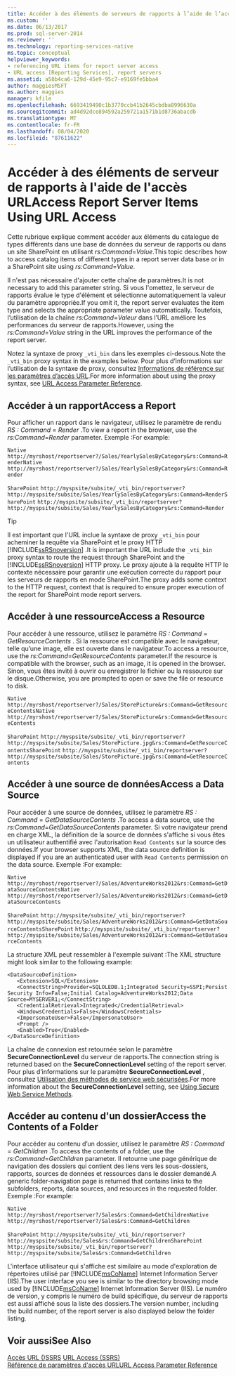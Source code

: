 ```yaml
---
title: Accéder à des éléments de serveurs de rapports à l’aide de l’accès URL | Microsoft Docs
ms.custom: ''
ms.date: 06/13/2017
ms.prod: sql-server-2014
ms.reviewer: ''
ms.technology: reporting-services-native
ms.topic: conceptual
helpviewer_keywords:
- referencing URL items for report server access
- URL access [Reporting Services], report servers
ms.assetid: a58b4ca6-129d-45e9-95c7-e9169fe5bba4
author: maggiesMSFT
ms.author: maggies
manager: kfile
ms.openlocfilehash: 6693419490c1b3770ccb41b2645cbdba8996630a
ms.sourcegitcommit: ad4d92dce894592a259721a1571b1d8736abacdb
ms.translationtype: MT
ms.contentlocale: fr-FR
ms.lasthandoff: 08/04/2020
ms.locfileid: "87611622"
---
```

# <a name="access-report-server-items-using-url-access"></a><span data-ttu-id="13842-102">Accéder à des éléments de serveur de rapports à l'aide de l'accès URL</span><span class="sxs-lookup"><span data-stu-id="13842-102">Access Report Server Items Using URL Access</span></span>
  <span data-ttu-id="13842-103">Cette rubrique explique comment accéder aux éléments du catalogue de types différents dans une base de données du serveur de rapports ou dans un site SharePoint en utilisant *rs:Command*=*Value*.</span><span class="sxs-lookup"><span data-stu-id="13842-103">This topic describes how to access catalog items of different types in a report server data base or in a SharePoint site using *rs:Command*=*Value*.</span></span>  
  
 <span data-ttu-id="13842-104">Il n'est pas nécessaire d'ajouter cette chaîne de paramètres.</span><span class="sxs-lookup"><span data-stu-id="13842-104">It is not necessary to add this parameter string.</span></span> <span data-ttu-id="13842-105">Si vous l'omettez, le serveur de rapports évalue le type d'élément et sélectionne automatiquement la valeur du paramètre appropriée.</span><span class="sxs-lookup"><span data-stu-id="13842-105">If you omit it, the report server evaluates the item type and selects the appropriate parameter value automatically.</span></span> <span data-ttu-id="13842-106">Toutefois, l’utilisation de la chaîne *rs:Command*=*Valeur* dans l’URL améliore les performances du serveur de rapports.</span><span class="sxs-lookup"><span data-stu-id="13842-106">However, using the *rs:Command*=*Value* string in the URL improves the performance of the report server.</span></span>  
  
 <span data-ttu-id="13842-107">Notez la syntaxe de proxy `_vti_bin` dans les exemples ci-dessous.</span><span class="sxs-lookup"><span data-stu-id="13842-107">Note the `_vti_bin` proxy syntax in the examples below.</span></span> <span data-ttu-id="13842-108">Pour plus d’informations sur l’utilisation de la syntaxe de proxy, consultez [Informations de référence sur les paramètres d’accès URL](url-access-parameter-reference.md).</span><span class="sxs-lookup"><span data-stu-id="13842-108">For more information about using the proxy syntax, see [URL Access Parameter Reference](url-access-parameter-reference.md).</span></span>  
  
## <a name="access-a-report"></a><span data-ttu-id="13842-109">Accéder à un rapport</span><span class="sxs-lookup"><span data-stu-id="13842-109">Access a Report</span></span>  
 <span data-ttu-id="13842-110">Pour afficher un rapport dans le navigateur, utilisez le paramètre de rendu *RS : Command* = *Render* .</span><span class="sxs-lookup"><span data-stu-id="13842-110">To view a report in the browser, use the *rs:Command*=*Render* parameter.</span></span> <span data-ttu-id="13842-111">Exemple :</span><span class="sxs-lookup"><span data-stu-id="13842-111">For example:</span></span>  
  
 <span data-ttu-id="13842-112">`Native` `http://myrshost/reportserver?/Sales/YearlySalesByCategory&rs:Command=Render`</span><span class="sxs-lookup"><span data-stu-id="13842-112">`Native` `http://myrshost/reportserver?/Sales/YearlySalesByCategory&rs:Command=Render`</span></span>  
  
 <span data-ttu-id="13842-113">`SharePoint` `http://myspsite/subsite/_vti_bin/reportserver?http://myspsite/subsite/Sales/YearlySalesByCategory&rs:Command=Render`</span><span class="sxs-lookup"><span data-stu-id="13842-113">`SharePoint` `http://myspsite/subsite/_vti_bin/reportserver?http://myspsite/subsite/Sales/YearlySalesByCategory&rs:Command=Render`</span></span>  
  
> [!TIP]  
>  <span data-ttu-id="13842-114">Il est important que l'URL inclue la syntaxe de proxy `_vti_bin` pour acheminer la requête via SharePoint et le proxy HTTP [!INCLUDE[ssRSnoversion](../includes/ssrsnoversion-md.md)] .</span><span class="sxs-lookup"><span data-stu-id="13842-114">It is important the URL include the `_vti_bin` proxy syntax to route the request through SharePoint and the [!INCLUDE[ssRSnoversion](../includes/ssrsnoversion-md.md)] HTTP proxy.</span></span> <span data-ttu-id="13842-115">Le proxy ajoute à la requête HTTP le contexte nécessaire pour garantir une exécution correcte du rapport pour les serveurs de rapports en mode SharePoint.</span><span class="sxs-lookup"><span data-stu-id="13842-115">The proxy adds some context to the HTTP request, context that is required to ensure proper execution of the report for SharePoint mode report servers.</span></span>  
  
## <a name="access-a-resource"></a><span data-ttu-id="13842-116">Accéder à une ressource</span><span class="sxs-lookup"><span data-stu-id="13842-116">Access a Resource</span></span>  
 <span data-ttu-id="13842-117">Pour accéder à une ressource, utilisez le paramètre *RS : Command* = *GetResourceContents* . Si la ressource est compatible avec le navigateur, telle qu’une image, elle est ouverte dans le navigateur.</span><span class="sxs-lookup"><span data-stu-id="13842-117">To access a resource, use the *rs:Command*=*GetResourceContents* parameter.If the resource is compatible with the browser, such as an image, it is opened in the browser.</span></span> <span data-ttu-id="13842-118">Sinon, vous êtes invité à ouvrir ou enregistrer le fichier ou la ressource sur le disque.</span><span class="sxs-lookup"><span data-stu-id="13842-118">Otherwise, you are prompted to open or save the file or resource to disk.</span></span>  
  
 <span data-ttu-id="13842-119">`Native` `http://myrshost/reportserver?/Sales/StorePicture&rs:Command=GetResourceContents`</span><span class="sxs-lookup"><span data-stu-id="13842-119">`Native` `http://myrshost/reportserver?/Sales/StorePicture&rs:Command=GetResourceContents`</span></span>  
  
 <span data-ttu-id="13842-120">`SharePoint` `http://myspsite/subsite/_vti_bin/reportserver?http://myspsite/subsite/Sales/StorePicture.jpg&rs:Command=GetResourceContents`</span><span class="sxs-lookup"><span data-stu-id="13842-120">`SharePoint` `http://myspsite/subsite/_vti_bin/reportserver?http://myspsite/subsite/Sales/StorePicture.jpg&rs:Command=GetResourceContents`</span></span>  
  
## <a name="access-a-data-source"></a><span data-ttu-id="13842-121">Accéder à une source de données</span><span class="sxs-lookup"><span data-stu-id="13842-121">Access a Data Source</span></span>  
 <span data-ttu-id="13842-122">Pour accéder à une source de données, utilisez le paramètre *RS : Command* = *GetDataSourceContents* .</span><span class="sxs-lookup"><span data-stu-id="13842-122">To access a data source, use the *rs:Command*=*GetDataSourceContents* parameter.</span></span> <span data-ttu-id="13842-123">Si votre navigateur prend en charge XML, la définition de la source de données s'affiche si vous êtes un utilisateur authentifié avec l'autorisation `Read Contents` sur la source des données.</span><span class="sxs-lookup"><span data-stu-id="13842-123">If your browser supports XML, the data source definition is displayed if you are an authenticated user with `Read Contents` permission on the data source.</span></span> <span data-ttu-id="13842-124">Exemple :</span><span class="sxs-lookup"><span data-stu-id="13842-124">For example:</span></span>  
  
 <span data-ttu-id="13842-125">`Native` `http://myrshost/reportserver?/Sales/AdventureWorks2012&rs:Command=GetDataSourceContents`</span><span class="sxs-lookup"><span data-stu-id="13842-125">`Native` `http://myrshost/reportserver?/Sales/AdventureWorks2012&rs:Command=GetDataSourceContents`</span></span>  
  
 <span data-ttu-id="13842-126">`SharePoint` `http://myspsite/subsite/_vti_bin/reportserver?http://myspsite/subsite/Sales/AdventureWorks2012&rs:Command=GetDataSourceContents`</span><span class="sxs-lookup"><span data-stu-id="13842-126">`SharePoint` `http://myspsite/subsite/_vti_bin/reportserver?http://myspsite/subsite/Sales/AdventureWorks2012&rs:Command=GetDataSourceContents`</span></span>  
  
 <span data-ttu-id="13842-127">La structure XML peut ressembler à l'exemple suivant :</span><span class="sxs-lookup"><span data-stu-id="13842-127">The XML structure might look similar to the following example:</span></span>  
  
```  
<DataSourceDefinition>  
   <Extension>SQL</Extension>  
   <ConnectString>Provider=SQLOLEDB.1;Integrated Security=SSPI;Persist Security Info=False;Initial Catalog=AdventureWorks2012;Data Source=MYSERVER1;</ConnectString>  
   <CredentialRetrieval>Integrated</CredentialRetrieval>  
   <WindowsCredentials>False</WindowsCredentials>  
   <ImpersonateUser>False</ImpersonateUser>  
   <Prompt />  
   <Enabled>True</Enabled>  
</DataSourceDefinition>  
```  
  
 <span data-ttu-id="13842-128">La chaîne de connexion est retournée selon le paramètre **SecureConnectionLevel** du serveur de rapports.</span><span class="sxs-lookup"><span data-stu-id="13842-128">The connection string is returned based on the **SecureConnectionLevel** setting of the report server.</span></span> <span data-ttu-id="13842-129">Pour plus d’informations sur le paramètre **SecureConnectionLevel** , consultez [Utilisation des méthodes de service web sécurisées](report-server-web-service/net-framework/using-secure-web-service-methods.md).</span><span class="sxs-lookup"><span data-stu-id="13842-129">For more information about the **SecureConnectionLevel** setting, see [Using Secure Web Service Methods](report-server-web-service/net-framework/using-secure-web-service-methods.md).</span></span>  
  
## <a name="access-the-contents-of-a-folder"></a><span data-ttu-id="13842-130">Accéder au contenu d'un dossier</span><span class="sxs-lookup"><span data-stu-id="13842-130">Access the Contents of a Folder</span></span>  
 <span data-ttu-id="13842-131">Pour accéder au contenu d’un dossier, utilisez le paramètre *RS : Command* = *GetChildren* .</span><span class="sxs-lookup"><span data-stu-id="13842-131">To access the contents of a folder, use the *rs:Command*=*GetChildren* parameter.</span></span> <span data-ttu-id="13842-132">Il retourne une page générique de navigation des dossiers qui contient des liens vers les sous-dossiers, rapports, sources de données et ressources dans le dossier demandé.</span><span class="sxs-lookup"><span data-stu-id="13842-132">A generic folder-navigation page is returned that contains links to the subfolders, reports, data sources, and resources in the requested folder.</span></span> <span data-ttu-id="13842-133">Exemple :</span><span class="sxs-lookup"><span data-stu-id="13842-133">For example:</span></span>  
  
 <span data-ttu-id="13842-134">`Native` `http://myrshost/reportserver?/Sales&rs:Command=GetChildren`</span><span class="sxs-lookup"><span data-stu-id="13842-134">`Native` `http://myrshost/reportserver?/Sales&rs:Command=GetChildren`</span></span>  
  
 <span data-ttu-id="13842-135">`SharePoint` `http://myspsite/subsite/_vti_bin/reportserver?http://myspsite/subsite/Sales&rs:Command=GetChildren`</span><span class="sxs-lookup"><span data-stu-id="13842-135">`SharePoint` `http://myspsite/subsite/_vti_bin/reportserver?http://myspsite/subsite/Sales&rs:Command=GetChildren`</span></span>  
  
 <span data-ttu-id="13842-136">L'interface utilisateur qui s'affiche est similaire au mode d'exploration de répertoires utilisé par [!INCLUDE[msCoName](../includes/msconame-md.md)] Internet Information Server (IIS).</span><span class="sxs-lookup"><span data-stu-id="13842-136">The user interface you see is similar to the directory browsing mode used by [!INCLUDE[msCoName](../includes/msconame-md.md)] Internet Information Server (IIS).</span></span> <span data-ttu-id="13842-137">Le numéro de version, y compris le numéro de build spécifique, du serveur de rapports est aussi affiché sous la liste des dossiers.</span><span class="sxs-lookup"><span data-stu-id="13842-137">The version number, including the build number, of the report server is also displayed below the folder listing.</span></span>  
  
## <a name="see-also"></a><span data-ttu-id="13842-138">Voir aussi</span><span class="sxs-lookup"><span data-stu-id="13842-138">See Also</span></span>  
 <span data-ttu-id="13842-139">[Accès URL &#40;&#41;SSRS](url-access-ssrs.md) </span><span class="sxs-lookup"><span data-stu-id="13842-139">[URL Access &#40;SSRS&#41;](url-access-ssrs.md) </span></span>  
 [<span data-ttu-id="13842-140">Référence de paramètres d'accès URL</span><span class="sxs-lookup"><span data-stu-id="13842-140">URL Access Parameter Reference</span></span>](url-access-parameter-reference.md)  
  
  
